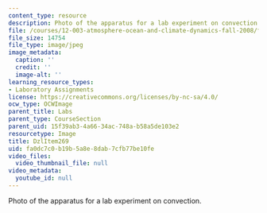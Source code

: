 ```yaml
---
content_type: resource
description: Photo of the apparatus for a lab experiment on convection.
file: /courses/12-003-atmosphere-ocean-and-climate-dynamics-fall-2008/fa0dc7c0b19b5a8e8dab7cfb77be10fe_DzlItem269.jpg
file_size: 14754
file_type: image/jpeg
image_metadata:
  caption: ''
  credit: ''
  image-alt: ''
learning_resource_types:
- Laboratory Assignments
license: https://creativecommons.org/licenses/by-nc-sa/4.0/
ocw_type: OCWImage
parent_title: Labs
parent_type: CourseSection
parent_uid: 15f39ab3-4a66-34ac-748a-b58a5de103e2
resourcetype: Image
title: DzlItem269
uid: fa0dc7c0-b19b-5a8e-8dab-7cfb77be10fe
video_files:
  video_thumbnail_file: null
video_metadata:
  youtube_id: null
---
```

Photo of the apparatus for a lab experiment on convection.